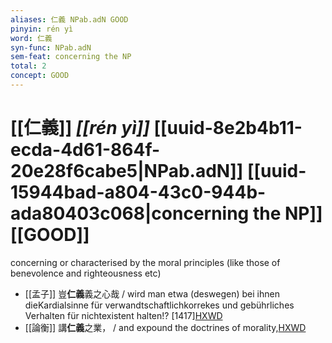 ```yaml
---
aliases: 仁義 NPab.adN GOOD
pinyin: rén yì
word: 仁義
syn-func: NPab.adN
sem-feat: concerning the NP
total: 2
concept: GOOD 
---
```

# [[仁義]] *[[rén yì]]*  [[uuid-8e2b4b11-ecda-4d61-864f-20e28f6cabe5|NPab.adN]] [[uuid-15944bad-a804-43c0-944b-ada80403c068|concerning the NP]] [[GOOD]]
concerning or characterised by the moral principles (like those of benevolence and righteousness etc)
 - [[孟子]] 豈**仁義**義之心哉 / wird man etwa (deswegen) bei ihnen dieKardialsinne für verwandtschaftlichkorrekes und gebührliches Verhalten für nichtexistent halten!? [1417][HXWD](https://hxwd.org/textview.html?location=KR1h0001_tls_011-31a.16)
 - [[論衡]] 講**仁義**之業，
                     / and expound the doctrines of morality,[HXWD](https://hxwd.org/textview.html?location=KR3j0080_tls_005-2a.10)
